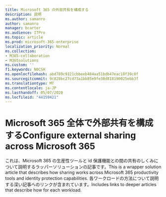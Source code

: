 ```yaml
---
title: Microsoft 365 の外部共有を構成する
description: 説明
ms.author: samanro
author: samanro
manager: bcarter
ms.audience: ITPro
ms.topic: article
ms.prod: microsoft-365-enterprise
localization_priority: Normal
ms.collection:
- M365-collaboration
- M365solutions
ms.custom: ''
f1.keywords: NOCSH
ms.openlocfilehash: abd789c9121cbbeeb484aa51bdb47eac18f39c0f
ms.sourcegitcommit: 9c828bc27cd73a1bb85e9fe38d818190025ebb3f
ms.translationtype: MT
ms.contentlocale: ja-JP
ms.lasthandoff: 05/07/2020
ms.locfileid: "44159421"
---
```

# <a name="configure-external-sharing-across-microsoft-365"></a><span data-ttu-id="ea3fd-103">Microsoft 365 全体で外部共有を構成する</span><span class="sxs-lookup"><span data-stu-id="ea3fd-103">Configure external sharing across Microsoft 365</span></span>

<span data-ttu-id="ea3fd-104">これは、Microsoft 365 の生産性ツールと id 保護機能との間の共有のしくみについて説明するラッパーソリューションの記事です。</span><span class="sxs-lookup"><span data-stu-id="ea3fd-104">This is a wrapper solution article that describes how sharing works across Microsoft 365 productivity tools and identity protection capabilities.</span></span> <span data-ttu-id="ea3fd-105">各ワークロードの方法について説明する深い記事へのリンクが含まれています。</span><span class="sxs-lookup"><span data-stu-id="ea3fd-105">Includes links to deeper articles that describe how for each workload.</span></span>
